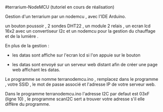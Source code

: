 #terrarium-NodeMCU (tutoriel en cours de réalisation)

Gestion d'un terrarium par un nodemcu , avec l'IDE Arduino.

un bouton poussoir , 2 sondes DHT22 , un module 2 relais , un ecran lcd 16x2 avec un convertiseur I2c et un nodemcu pour la  gestion du chauffage et de la lumière .

En plus de la gestion :

- les datas sont affiche sur l'ecran lcd si l'on appuie sur le bouton

- les datas sont envoyé sur un serveur web distant afin de créer une page web affichant les datas.

Le programme se nomme terranodemcu.ino , remplacez dans le programme , votre SSID , le mot de passe associé et l'adresse IP de votre serveur web.

Dans le programme terranodemcu.ino l'adresse I2C par defaut est 03xF (ligne 10) , le programme scanI2C sert a trouver votre adresse s'il elle diffère du programme.



    
 
     
